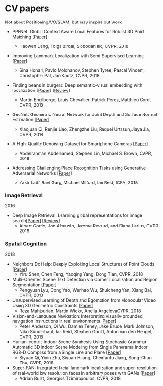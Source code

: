 # CV papers
Not about Positioning/VO/SLAM, but may inspire out work.

- PPFNet: Global Context Aware Local Features for Robust 3D Point Matching [[Paper](http://openaccess.thecvf.com/content_cvpr_2018/CameraReady/1025.pdf)]
    -  Haowen Deng, Tolga Birdal, Slobodan Ilic, CVPR, 2018
    
- Improving Landmark Localization with Semi-Supervised Learning [[Paper](https://arxiv.org/abs/1709.01591)]
    -  Sina Honari, Pavlo Molchanov, Stephen Tyree, Pascal Vincent, Christopher Pal, Jan Kautz, CVPR, 2018
    
- Finding beans in burgers: Deep semantic-visual embedding with localization [[Paper](http://openaccess.thecvf.com/content_cvpr_2018/CameraReady/3272.pdf)] [[Review](https://github.com/TerenceCYJ/VP-SLAM-SC-papers/blob/master/reviews/Finding%20beans%20in%20burgers:%20Deep%20semantic-visual%20embedding%20with%20localization.md)]
    -  Martin Engilberge, Louis Chevallier, Patrick Perez, Matthieu Cord, CVPR, 2018
    
- GeoNet: Geometric Neural Network for Joint Depth and Surface Normal Estimation [[Paper](http://openaccess.thecvf.com/content_cvpr_2018/CameraReady/2837.pdf)]
    -  Xiaojuan Qi, Renjie Liao, Zhengzhe Liu, Raquel Urtasun,Jiaya Jia, CVPR, 2018
    
- A High-Quality Denoising Dataset for Smartphone Cameras [[Paper](http://openaccess.thecvf.com/content_cvpr_2018/papers/Abdelhamed_A_High-Quality_Denoising_CVPR_2018_paper.pdf)]
    -  Abdelrahman Abdelhamed, Stephen Lin, Michael S. Brown, CVPR, 2018
    
- Addressing Challenging Place Recognition Tasks using Generative Adversarial Networks [[Paper](https://arxiv.org/abs/1709.08810)]
    -  Yasir Latif, Ravi Garg, Michael Milford, Ian Reid, ICRA, 2018
    

### Image Retrieval
2016
- Deep Image Retrieval: Learning global representations for image search[[Paper](http://pdfs.semanticscholar.org/c506/30e485d3c7785ea9e1f3bff35ea00e926a56.pdf)] [[Review](https://github.com/TerenceCYJ/VP-SC-papers/blob/master/reviews/Deep%20Image%20Retrieval:%20Learning%20global%20representations%20for%20image%20search.md)]
    - Albert Gordo, Jon Almazán, Jerome Revaud, and Diane Larlus, CVPR 2016

### Spatial Cognition
2018
- Neighbors Do Help: Deeply Exploiting Local Structures of Point Clouds [[Paper](https://arxiv.org/abs/1712.06760v1)]
    - Yiru Shen, Chen Feng, Yaoqing Yang, Dong Tian, CVPR, 2018
- Multi-Oriented Scene Text Detection via Corner Localization and Region Segmentation [[Paper](http://openaccess.thecvf.com/content_cvpr_2018/CameraReady/1688.pdf)]
    - Pengyuan Lyu, Cong Yao, Wenhao Wu, Shuicheng Yan, Xiang Bai, CVPR, 2018
- Unsupervised Learning of Depth and Egomotion from Monocular Video Using 3D Geometric Constraints [[Paper](http://openaccess.thecvf.com/content_cvpr_2018/papers/Mahjourian_Unsupervised_Learning_of_CVPR_2018_paper.pdf)]
    - Reza Mahjourian, Martin Wicke, Anelia AngelovaCVPR, 2018
- Vision-and-Language Navigation: Interpreting visually-grounded navigation instructions in real environments [[Paper](https://arxiv.org/abs/1711.07280)]
    - Peter Anderson, Qi Wu, Damien Teney, Jake Bruce, Mark Johnson, Niko Sünderhauf, Ian Reid, Stephen Gould, Anton van den Hengel, CVPR, 2018
- Human-centric Indoor Scene Synthesis Using Stochastic Grammar Automatic 3D Indoor Scene Modeling from Single Panorama Indoor RGB-D Compass from a Single Line and Plane [[Paper](http://openaccess.thecvf.com/content_cvpr_2018/CameraReady/0116.pdf)]
    - Siyuan Qi, Yixin Zhu, Siyuan Huang, Chenfanfu Jiang, Song-Chun Zhu, CVPR, 2018
- Super-FAN: Integrated facial landmark localization and super-resolution of real-world low resolution faces in arbitrary poses with GANs [[Paper](https://arxiv.org/abs/1712.02765v2)]
    - Adrian Bulat, Georgios Tzimiropoulos, CVPR, 2018
